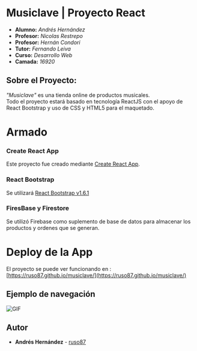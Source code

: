 # Musiclave | Proyecto React

* **Alumno:** _Andrés Hernández_
* **Profesor:** _Nicolas Restrepo_
* **Profesor:** _Hernán Condori_
* **Tutor:** _Fernando Leiva_
* **Curso:** _Desarrollo Web_
* **Camada:** _16920_

## Sobre el Proyecto:

_"Musiclave"_ es una tienda online de productos musicales.\
Todo el proyecto estará basado en tecnología ReactJS con el apoyo de React Bootstrap y uso de CSS y HTML5 para el maquetado.

# Armado

### Create React App

Este proyecto fue creado mediante [Create React App](https://github.com/facebook/create-react-app).

### React Bootstrap

Se utilizará [React Bootstrap v1.6.1](https://react-bootstrap-v4.netlify.app/)

### FiresBase y Firestore

Se utilizó Firebase como suplemento de base de datos para almacenar los productos y ordenes que se generan.

# Deploy de la App

El proyecto se puede ver funcionando en : [https://ruso87.github.io/musiclave/](https://ruso87.github.io/musiclave/)

## Ejemplo de navegación

![GIF](/ruso87/musiclave/blob/master/public/musiclave.gif?raw=true "Navegacion")


## Autor

* **Andrés Hernández** - [ruso87](https://github.com/ruso87)
